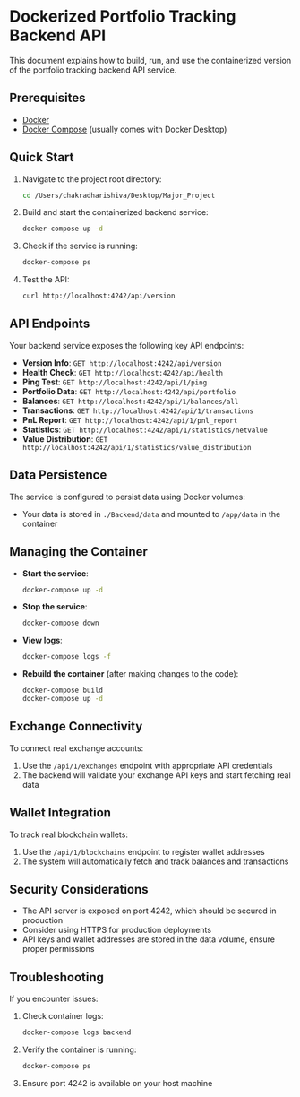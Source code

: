 # Dockerized Portfolio Tracking Backend API

This document explains how to build, run, and use the containerized version of the portfolio tracking backend API service.

## Prerequisites

- [Docker](https://docs.docker.com/get-docker/)
- [Docker Compose](https://docs.docker.com/compose/install/) (usually comes with Docker Desktop)

## Quick Start

1. Navigate to the project root directory:
   ```bash
   cd /Users/chakradharishiva/Desktop/Major_Project
   ```

2. Build and start the containerized backend service:
   ```bash
   docker-compose up -d
   ```

3. Check if the service is running:
   ```bash
   docker-compose ps
   ```

4. Test the API:
   ```bash
   curl http://localhost:4242/api/version
   ```

## API Endpoints

Your backend service exposes the following key API endpoints:

- **Version Info**: `GET http://localhost:4242/api/version`
- **Health Check**: `GET http://localhost:4242/api/health`
- **Ping Test**: `GET http://localhost:4242/api/1/ping`
- **Portfolio Data**: `GET http://localhost:4242/api/portfolio`
- **Balances**: `GET http://localhost:4242/api/1/balances/all`
- **Transactions**: `GET http://localhost:4242/api/1/transactions`
- **PnL Report**: `GET http://localhost:4242/api/1/pnl_report`
- **Statistics**: `GET http://localhost:4242/api/1/statistics/netvalue`
- **Value Distribution**: `GET http://localhost:4242/api/1/statistics/value_distribution`

## Data Persistence

The service is configured to persist data using Docker volumes:
- Your data is stored in `./Backend/data` and mounted to `/app/data` in the container

## Managing the Container

- **Start the service**:
  ```bash
  docker-compose up -d
  ```

- **Stop the service**:
  ```bash
  docker-compose down
  ```

- **View logs**:
  ```bash
  docker-compose logs -f
  ```

- **Rebuild the container** (after making changes to the code):
  ```bash
  docker-compose build
  docker-compose up -d
  ```

## Exchange Connectivity

To connect real exchange accounts:
1. Use the `/api/1/exchanges` endpoint with appropriate API credentials
2. The backend will validate your exchange API keys and start fetching real data

## Wallet Integration

To track real blockchain wallets:
1. Use the `/api/1/blockchains` endpoint to register wallet addresses
2. The system will automatically fetch and track balances and transactions

## Security Considerations

- The API server is exposed on port 4242, which should be secured in production
- Consider using HTTPS for production deployments
- API keys and wallet addresses are stored in the data volume, ensure proper permissions

## Troubleshooting

If you encounter issues:

1. Check container logs:
   ```bash
   docker-compose logs backend
   ```

2. Verify the container is running:
   ```bash
   docker-compose ps
   ```

3. Ensure port 4242 is available on your host machine
